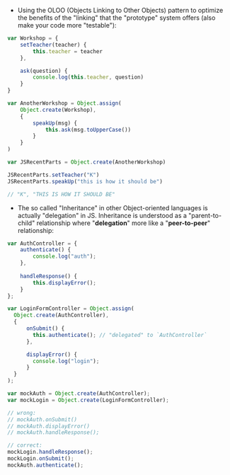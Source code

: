 - Using the OLOO (Objects Linking to Other Objects) pattern to optimize the benefits of the "linking" that the "prototype" system offers (also make your code more "testable"):

```javascript
var Workshop = {
    setTeacher(teacher) {
        this.teacher = teacher
    },

    ask(question) {
        console.log(this.teacher, question)
    }
}

var AnotherWorkshop = Object.assign(
    Object.create(Workshop),
    {
        speakUp(msg) {
            this.ask(msg.toUpperCase())
        }
    }
)

var JSRecentParts = Object.create(AnotherWorkshop)

JSRecentParts.setTeacher("K")
JSRecentParts.speakUp("this is how it should be")

// "K", "THIS IS HOW IT SHOULD BE"
```

- The so called "Inheritance" in other Object-oriented languages is actually "delegation" in JS. Inheritance is understood as a "parent-to-child" relationship where "**delegation**" more like a "**peer-to-peer**" relationship:

```javascript
var AuthController = {
    authenticate() {
        console.log("auth");
    },
    
    handleResponse() {
        this.displayError();
    }
};

var LoginFormController = Object.assign(
  Object.create(AuthController),
  {
      onSubmit() {
        this.authenticate(); // "delegated" to `AuthController`
      },

      displayError() {
        console.log("login");
      }
  }
);

var mockAuth = Object.create(AuthController);
var mockLogin = Object.create(LoginFormController);

// wrong:
// mockAuth.onSubmit()
// mockAuth.displayError()
// mockAuth.handleResponse();

// correct:
mockLogin.handleResponse();
mockLogin.onSubmit();
mockAuth.authenticate();
```